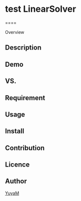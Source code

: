 # test LinearSolver
====

Overview

## Description

## Demo

## VS. 

## Requirement

## Usage

## Install

## Contribution

## Licence


## Author

[YuyaM](https://github.com/YuyaM)
